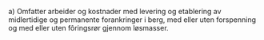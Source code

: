 a) Omfatter arbeider og kostnader med levering og etablering av midlertidige og permanente forankringer i berg, med eller uten forspenning og med eller uten fôringsrør gjennom løsmasser.

